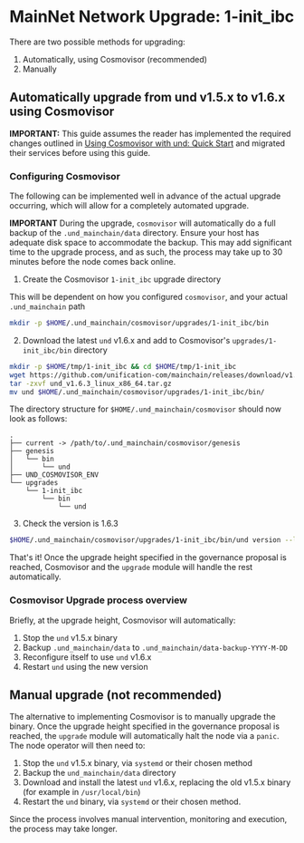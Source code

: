 # MainNet Network Upgrade: 1-init_ibc

There are two possible methods for upgrading:

1. Automatically, using Cosmovisor (recommended)
2. Manually

## Automatically upgrade from und v1.5.x to v1.6.x using Cosmovisor

**IMPORTANT:** This guide assumes the reader has implemented the required changes outlined in
[Using Cosmovisor with und: Quick Start](./cosmovisor.md) and migrated their services before using this guide.

### Configuring Cosmovisor

The following can be implemented well in advance of the actual upgrade occurring, which will allow
for a completely automated upgrade.

**IMPORTANT** During the upgrade, `cosmovisor` will automatically do a full backup of the `.und_mainchain/data`
directory. Ensure your host has adequate disk space to accommodate the backup. This may add significant time
to the upgrade process, and as such, the process may take up to 30 minutes before the node comes back online.

1. Create the Cosmovisor `1-init_ibc` upgrade directory

This will be dependent on how you configured `cosmovisor`, and your actual `.und_mainchain` path

```bash
mkdir -p $HOME/.und_mainchain/cosmovisor/upgrades/1-init_ibc/bin
```

2. Download the latest `und` v1.6.x and add to Cosmovisor's `upgrades/1-init_ibc/bin` directory

```bash
mkdir -p $HOME/tmp/1-init_ibc && cd $HOME/tmp/1-init_ibc
wget https://github.com/unification-com/mainchain/releases/download/v1.6.3/und_v1.6.3_linux_x86_64.tar.gz
tar -zxvf und_v1.6.3_linux_x86_64.tar.gz
mv und $HOME/.und_mainchain/cosmovisor/upgrades/1-init_ibc/bin/
```

The directory structure for `$HOME/.und_mainchain/cosmovisor` should now look as follows:

```
.
├── current -> /path/to/.und_mainchain/cosmovisor/genesis
├── genesis
│   └── bin
│       └── und
├── UND_COSMOVISOR_ENV
└── upgrades
    └── 1-init_ibc
        └── bin
            └── und
```

3. Check the version is 1.6.3

```bash
$HOME/.und_mainchain/cosmovisor/upgrades/1-init_ibc/bin/und version --log_level ""
```

That's it! Once the upgrade height specified in the governance proposal is reached, Cosmovisor and the `upgrade`
module will handle the rest automatically. 

### Cosmovisor Upgrade process overview

Briefly, at the upgrade height, Cosmovisor will automatically:

1. Stop the `und` v1.5.x binary
2. Backup `.und_mainchain/data` to `.und_mainchain/data-backup-YYYY-M-DD`
3. Reconfigure itself to use `und` v1.6.x
4. Restart `und` using the new version

## Manual upgrade (not recommended)

The alternative to implementing Cosmovisor is to manually upgrade the binary. Once the upgrade height specified in the 
governance proposal is reached, the `upgrade` module will automatically halt the node via a `panic`. The node operator 
will then need to:

1. Stop the `und` v1.5.x binary, via `systemd` or their chosen method
2. Backup the `und_mainchain/data` directory
3. Download and install the latest `und` v1.6.x, replacing the old v1.5.x binary (for example in `/usr/local/bin`)
4. Restart the `und` binary, via `systemd` or their chosen method.

Since the process involves manual intervention, monitoring and execution, the process may take longer.
